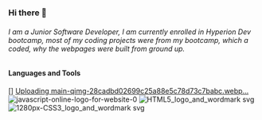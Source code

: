 ### Hi there 👋



###### I am a Junior Software Developer, I am currently enrolled in Hyperion Dev bootcamp, most of my coding projects were from my bootcamp, which a coded, why the webpages were built from ground up.



#### Languages and Tools
[] [Uploading main-qimg-28cadbd02699c25a88e5c78d73c7babc.webp…]()  ![javascript-online-logo-for-website-0](https://user-images.githubusercontent.com/116804382/218214623-9cbecd20-fe54-4599-b07a-f99e44bfafeb.png)      ![HTML5_logo_and_wordmark svg](https://user-images.githubusercontent.com/116804382/218214823-07be8b99-fcca-451c-ae07-dc800c532e7f.png)    ![1280px-CSS3_logo_and_wordmark svg](https://user-images.githubusercontent.com/116804382/218214936-98f72843-7e5c-4d54-a2a4-21922de40d88.png)
<!--
**EhisOm/ehisom** is a ✨ _special_ ✨ repository because its `README.md` (this file) appears on your GitHub profile.









- 🔭 I’m currently working on ...
- 🌱 I’m currently learning ...
- 👯 I’m looking to collaborate on ...
- 🤔 I’m looking for help with ...
- 💬 Ask me about ...
- 📫 How to reach me: ...
- 😄 Pronouns: ...
- ⚡ Fun fact: ...
-->
